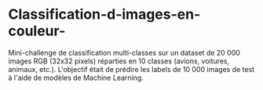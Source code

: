 # Classification-d-images-en-couleur-
Mini-challenge de classification multi-classes sur un dataset de 20 000 images RGB (32x32 pixels) réparties en 10 classes (avions, voitures, animaux, etc.). L'objectif était de prédire les labels de 10 000 images de test à l'aide de modèles de Machine Learning.
